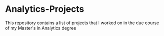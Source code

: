 # Analytics-Projects
This repository contains a list of projects that I worked on in the due course of my Master's in Analytics degree 
